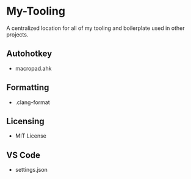 # My-Tooling
A centralized location for all of my tooling and boilerplate used in other projects.

## Autohotkey
- macropad.ahk

## Formatting
- .clang-format

## Licensing
- MIT License

## VS Code
- settings.json